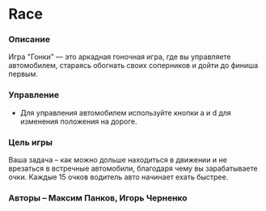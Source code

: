 # Race
### Описание
Игра "Гонки" — это аркадная гоночная игра, где вы управляете автомобилем, стараясь обогнать своих соперников и дойти до финиша первым.

### Управление
- Для управления автомобилем используйте кнопки a и d для изменения положения на дороге.
### Цель игры
Ваша задача – как можно дольше находиться в движении и не врезаться в встречные автомобили, благодаря чему вы зарабатываете очки. Каждые 15 очков водитель авто начинает ехать быстрее. 
### Авторы – Максим Панков, Игорь Черненко
